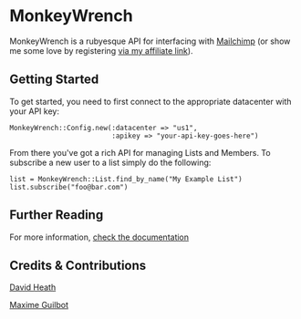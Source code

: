 # MonkeyWrench
MonkeyWrench is a rubyesque API for interfacing with [Mailchimp](http://www.mailchimp.com) (or show me some love by registering [via my affiliate link](http://eepurl.com/Ge71)).

## Getting Started

To get started, you need to first connect to the appropriate datacenter with your API key:

    MonkeyWrench::Config.new(:datacenter => "us1", 
                             :apikey => "your-api-key-goes-here")

From there you've got a rich API for managing Lists and Members. To subscribe a new user to a list simply do the following:

    list = MonkeyWrench::List.find_by_name("My Example List")
    list.subscribe("foo@bar.com")
    
## Further Reading

For more information, [check the documentation](http://rdoc.info/projects/rubypond/monkeywrench)

## Credits & Contributions

[David Heath](http://davidheath.org/)

[Maxime Guilbot](http://github.com/maxime)